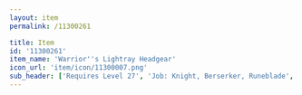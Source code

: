 ```yaml
---
layout: item
permalink: /11300261

title: Item
id: '11300261'
item_name: 'Warrior''s Lightray Headgear'
icon_url: 'item/icon/11300007.png'
sub_header: ['Requires Level 27', 'Job: Knight, Berserker, Runeblade', 'Gender: All']
---
```

